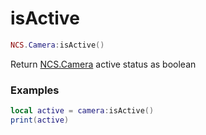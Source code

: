 # isActive

```lua
NCS.Camera:isActive()
```

Return [NCS.Camera](./create) active status as boolean

### Examples

```lua
local active = camera:isActive()
print(active)
```
